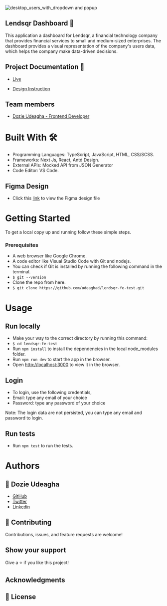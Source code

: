 ![desktop_users_with_dropdown and popup](https://github.com/udeaghad/lendsqr-fe-test/assets/88520952/e0c4ff44-b879-4985-8252-2faa7ceb598f)

## Lendsqr Dashboard 🏩
This application a dashboard for Lendsqr, a financial technology company that provides financial services to small and medium-sized enterprises. The dashboard provides a visual representation of the company's users data, which helps the company make data-driven decisions. 

## Project Documentation 📄
- [Live](https://dozie-udeagha-lendsqr-fe-test.vercel.app//)

- [Design Instruction](https://docs.google.com/document/d/e/2PACX-1vQ5YKfvm86OxmpiboMOpLO1V7RmKNYJX87W9zWME6Y647gywVHVEayaMRznCc6vLO95mPKD5WunVSi2/pub)

## Team members
- [Dozie Udeagha - Frontend Developer](https://www.linkedin.com/in/dozieudeagha/)
# Built With 🛠️
- Programming Languages: TypeScript, JavaScript, HTML, CSS/SCSS.
- Frameworks: Next Js, React, Antd Design.
- External APIs: Mocked API from JSON  Generator 
- Code Editor: VS Code.

## Figma Design
- Click this [link](https://www.figma.com/design/ZKILoCoIoy1IESdBpq3GNC/Lendsqr-Frontend-Engineering-Assessment?node-id=5530-0&t=ZtluCAZdqJiXHBd3-0) to view the Figma design file
# Getting Started
To get a local copy up and running follow these simple steps.

### Prerequisites
- A web browser like Google Chrome.
- A code editor like Visual Studio Code with Git and nodejs.
- You can check if Git is installed by running the following command in the terminal.
- `$ git --version`
- Clone the repo from here.
- `$ git clone https://github.com/udeaghad/lendsqr-fe-test.git`

# Usage
## Run locally
- Make your way to the correct directory by running this command:
- `$ cd lendsqr-fe-test`
- Run `npm install` to install the dependencies in the local node_modules folder.
- Run `npm run dev` to start the app in the browser.
- Open [http://localhost:3000](http://localhost:3000) to view it in the browser.

## Login
- To login, use the following credentials,
- Email: type any email of your choice
- Password: type any password of your choice

Note: The login data are not persisted, you can type any email and password to login.

## Run tests
- Run `npm test` to run the tests.

# Authors
## 👤 Dozie Udeagha
- [GitHub](https://github.com/udeaghad)
- [Twitter](https://twitter.com/theodoz)
- [Linkedin](https://www.linkedin.com/in/)


## 🤝 Contributing
Contributions, issues, and feature requests are welcome!

## Show your support
Give a ⭐️ if you like this project!

## Acknowledgments

## 📝 License

  
